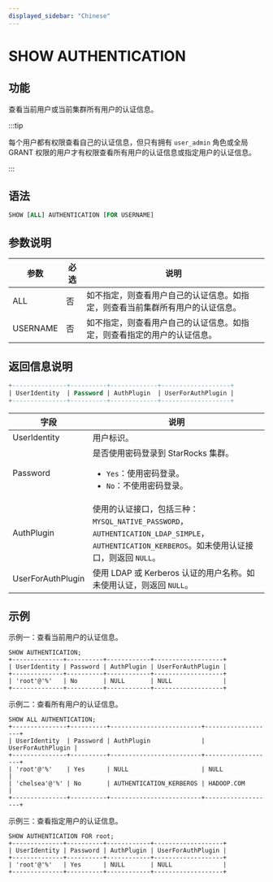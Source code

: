 ```yaml
---
displayed_sidebar: "Chinese"
---
```


# SHOW AUTHENTICATION

## 功能

查看当前用户或当前集群所有用户的认证信息。

:::tip

每个用户都有权限查看自己的认证信息，但只有拥有 `user_admin` 角色或全局 GRANT 权限的用户才有权限查看所有用户的认证信息或指定用户的认证信息。

:::

## 语法

```SQL
SHOW [ALL] AUTHENTICATION [FOR USERNAME]
```

## 参数说明

| **参数** | **必选** | **说明**                                                     |
| -------- | -------- | ------------------------------------------------------------ |
| ALL      | 否       | 如不指定，则查看用户自己的认证信息。如指定，则查看当前集群所有用户的认证信息。 |
| USERNAME      | 否       | 如不指定，则查看用户自己的认证信息。如指定，则查看指定的用户的认证信息。 |

## 返回信息说明

```SQL
+---------------+----------+-------------+-------------------+
| UserIdentity  | Password | AuthPlugin  | UserForAuthPlugin |
+---------------+----------+-------------+-------------------+
```

| **字段**          | **说明**                                                     |
| ----------------- | ------------------------------------------------------------ |
| UserIdentity      | 用户标识。                                                   |
| Password          | 是否使用密码登录到 StarRocks 集群。<ul><li>`Yes`：使用密码登录。</li><li>`No`：不使用密码登录。</li></ul> |
| AuthPlugin        | 使用的认证接口，包括三种：`MYSQL_NATIVE_PASSWORD`，`AUTHENTICATION_LDAP_SIMPLE`，`AUTHENTICATION_KERBEROS`。如未使用认证接口，则返回 `NULL`。 |
| UserForAuthPlugin | 使用 LDAP 或 Kerberos 认证的用户名称。如未使用认证，则返回 `NULL`。 |

## 示例

示例一：查看当前用户的认证信息。

```Plain
SHOW AUTHENTICATION;
+--------------+----------+------------+-------------------+
| UserIdentity | Password | AuthPlugin | UserForAuthPlugin |
+--------------+----------+------------+-------------------+
| 'root'@'%'   | No       | NULL       | NULL              |
+--------------+----------+------------+-------------------+
```

示例二：查看所有用户的认证信息。

```Plain
SHOW ALL AUTHENTICATION;
+---------------+----------+-------------------------+-------------------+
| UserIdentity  | Password | AuthPlugin              | UserForAuthPlugin |
+---------------+----------+-------------------------+-------------------+
| 'root'@'%'    | Yes      | NULL                    | NULL              |
| 'chelsea'@'%' | No       | AUTHENTICATION_KERBEROS | HADOOP.COM        |
+---------------+----------+-------------------------+-------------------+
```

示例三：查看指定用户的认证信息。

```Plain
SHOW AUTHENTICATION FOR root;
+--------------+----------+------------+-------------------+
| UserIdentity | Password | AuthPlugin | UserForAuthPlugin |
+--------------+----------+------------+-------------------+
| 'root'@'%'   | Yes      | NULL       | NULL              |
+--------------+----------+------------+-------------------+
```
